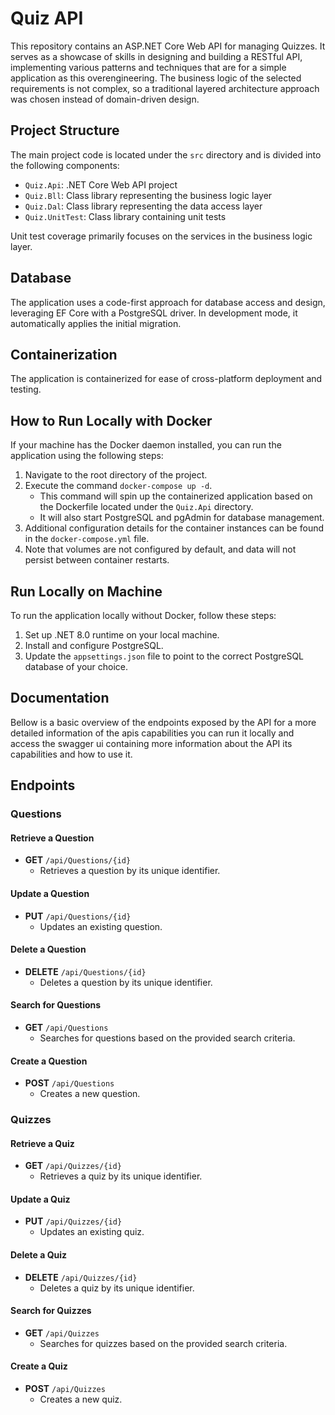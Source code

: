 # Quiz API

This repository contains an ASP.NET Core Web API for managing Quizzes. It serves
as a showcase of skills in designing and building a RESTful API, implementing
various patterns and techniques that are for a simple application as this
overengineering. The business logic of the selected requirements is not complex,
so a traditional layered architecture approach was chosen instead of
domain-driven design.

## Project Structure

The main project code is located under the `src` directory and is divided into
the following components:

- `Quiz.Api`: .NET Core Web API project
- `Quiz.Bll`: Class library representing the business logic layer
- `Quiz.Dal`: Class library representing the data access layer
- `Quiz.UnitTest`: Class library containing unit tests

Unit test coverage primarily focuses on the services in the business logic
layer.

## Database

The application uses a code-first approach for database access and design,
leveraging EF Core with a PostgreSQL driver. In development mode, it
automatically applies the initial migration.

## Containerization

The application is containerized for ease of cross-platform deployment and
testing.

## How to Run Locally with Docker

If your machine has the Docker daemon installed, you can run the application
using the following steps:

1. Navigate to the root directory of the project.
2. Execute the command `docker-compose up -d`.
   - This command will spin up the containerized application based on the
     Dockerfile located under the `Quiz.Api` directory.
   - It will also start PostgreSQL and pgAdmin for database management.
3. Additional configuration details for the container instances can be found in
   the `docker-compose.yml` file.
4. Note that volumes are not configured by default, and data will not persist
   between container restarts.

## Run Locally on Machine

To run the application locally without Docker, follow these steps:

1. Set up .NET 8.0 runtime on your local machine.
2. Install and configure PostgreSQL.
3. Update the `appsettings.json` file to point to the correct PostgreSQL
   database of your choice.

## Documentation

Bellow is a basic overview of the endpoints exposed by the API for a more
detailed information of the apis capabilities you can run it locally and access
the swagger ui containing more information about the API its capabilities and
how to use it.

## Endpoints

### Questions

#### Retrieve a Question

- **GET** `/api/Questions/{id}`
  - Retrieves a question by its unique identifier.

#### Update a Question

- **PUT** `/api/Questions/{id}`
  - Updates an existing question.

#### Delete a Question

- **DELETE** `/api/Questions/{id}`
  - Deletes a question by its unique identifier.

#### Search for Questions

- **GET** `/api/Questions`
  - Searches for questions based on the provided search criteria.

#### Create a Question

- **POST** `/api/Questions`
  - Creates a new question.

### Quizzes

#### Retrieve a Quiz

- **GET** `/api/Quizzes/{id}`
  - Retrieves a quiz by its unique identifier.

#### Update a Quiz

- **PUT** `/api/Quizzes/{id}`
  - Updates an existing quiz.

#### Delete a Quiz

- **DELETE** `/api/Quizzes/{id}`
  - Deletes a quiz by its unique identifier.

#### Search for Quizzes

- **GET** `/api/Quizzes`
  - Searches for quizzes based on the provided search criteria.

#### Create a Quiz

- **POST** `/api/Quizzes`
  - Creates a new quiz.
